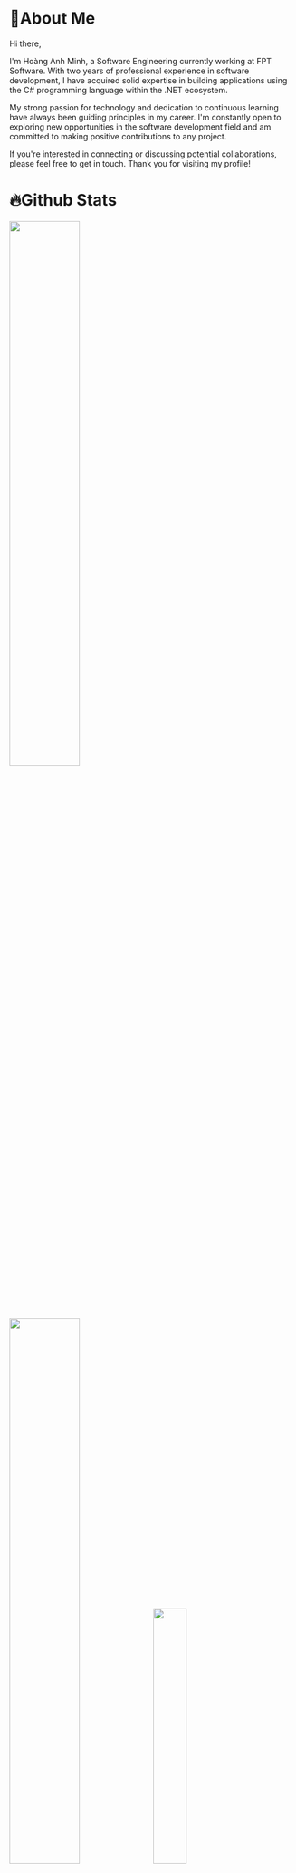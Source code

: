 # 💫About Me 
Hi there,

I'm Hoàng Anh Minh, a Software Engineering currently working at FPT Software. With two years of professional experience in software development, I have acquired solid expertise in building applications using the C# programming language within the .NET ecosystem.

My strong passion for technology and dedication to continuous learning have always been guiding principles in my career. I'm constantly open to exploring new opportunities in the software development field and am committed to making positive contributions to any project.

If you're interested in connecting or discussing potential collaborations, please feel free to get in touch. Thank you for visiting my profile!

# 🔥Github Stats 
<p align=left>
<img algin='left' width='49.7%' src='https://readme-stats-fabio-vicente.vercel.app/api?username=hoanganhminh&count_private=true&show_icons=true&theme=react' />
<img algin='right' width='49.7%' src='https://github-readme-streak-stats.herokuapp.com/?user=hoanganhminh&theme=react' />
<img algin='left' width='34%' src='https://github-readme-stats.vercel.app/api/top-langs/?username=hoanganhminh&theme=react&hide_border=false&include_all_commits=true&count_private=false&layout=compact&langs_count=8' />
<img algin='right' width='65%' src='https://github-trophies.vercel.app/?username=hoanganhminh&theme=radical&no-frame=false&no-bg=false'/>
</p>

# 💻Technical Stack
![C#](https://img.shields.io/badge/c%23-%23239120.svg?style=for-the-badge&logo=c-sharp&logoColor=white)![.Net](https://img.shields.io/badge/.NET-5C2D91?style=for-the-badge&logo=.net&logoColor=white)![Java](https://img.shields.io/badge/java-%23ED8B00.svg?style=for-the-badge&logo=java&logoColor=white)![HTML5](https://img.shields.io/badge/html5-%23E34F26.svg?style=for-the-badge&logo=html5&logoColor=white)![CSS3](https://img.shields.io/badge/css3-%231572B6.svg?style=for-the-badge&logo=css3&logoColor=white)![JavaScript](https://img.shields.io/badge/javascript-%23323330.svg?style=for-the-badge&logo=javascript&logoColor=%23F7DF1E)![jQuery](https://img.shields.io/badge/jquery-%230769AD.svg?style=for-the-badge&logo=jquery&logoColor=white)![Bootstrap](https://img.shields.io/badge/bootstrap-%23563D7C.svg?style=for-the-badge&logo=bootstrap&logoColor=white)![Auth0](https://img.shields.io/badge/auth0-%23EB5424.svg?&style=for-the-badge&logo=auth0&logoColor=white)![JWT](https://img.shields.io/badge/JWT-black?style=for-the-badge&logo=JSON%20web%20tokens)![AWS](https://img.shields.io/badge/Amazon_AWS-FF9900?style=for-the-badge&logo=amazonaws&logoColor=white)![PostgreSQL](https://img.shields.io/badge/postgresql-%230000A0.svg?&style=for-the-badge&logo=postgresql&logoColor=white)![MicrosoftSQLServer](https://img.shields.io/badge/Microsoft%20SQL%20Sever-CC2927?style=for-the-badge&logo=microsoft%20sql%20server&logoColor=white)![MySQL](https://img.shields.io/badge/mysql-%23E4405F.svg?style=for-the-badge&logo=mysql&logoColor=white)![Jira](https://img.shields.io/badge/jira-%230A0FFF.svg?style=for-the-badge&logo=jira&logoColor=white)![Confluence](https://img.shields.io/badge/confluence-%23F6820D.svg?style=for-the-badge&logo=confluence&logoColor=white)

# 🌐Social Media 
[![LinkedIn](https://img.shields.io/badge/LinkedIn-%230077B5.svg?logo=linkedin&logoColor=white)](https://linkedin.com/in/hoanganhminh/) [![Hackerrank](https://img.shields.io/badge/-Hackerrank-2EC866?logo=HackerRank&logoColor=white)](https://www.hackerrank.com/hoanganhminh1201) [![Credly](https://img.shields.io/badge/-Credly-FF6B00?style=flat&logo=credly&logoColor=white)](https://www.credly.com/users/hoanganhminh) [![YouTube](https://img.shields.io/badge/YouTube-%23FF0000.svg?logo=YouTube&logoColor=white)](https://youtube.com/c/@TheBattleCatsVietNam) [![LeetCode](https://img.shields.io/badge/-LeetCode-ff8c00?style=flat&labelColor=ff8c00&logo=LeetCode&logoColor=white)](https://leetcode.com/u/hoanganhminh/) 

---
[![](https://visitcount.itsvg.in/api?id=hoanganhminh&icon=0&color=0)](https://visitcount.itsvg.in)
